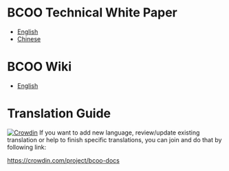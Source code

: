 # BCOO Technical White Paper

- [English](en-us/White_Paper_EN.md)
- [Chinese](zh-CN/White_Paper_CN.md) 

# BCOO Wiki

- [English](https://github.com/BCOOCHAIN/BCOO/wiki)

# Translation Guide

[![Crowdin](https://d322cqt584bo4o.cloudfront.net/eos-docs/localized.svg)](https://crowdin.com/project/bcoo-docs)
If you want to add new language, review/update existing translation or help to finish specific translations, you can join and do that by following link:

https://crowdin.com/project/bcoo-docs
